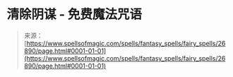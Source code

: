 <!--yml

类别：未分类

日期：2024-06-12 19:15:28

-->

# 清除阴谋 - 免费魔法咒语

> 来源：[https://www.spellsofmagic.com/spells/fantasy_spells/fairy_spells/26890/page.html#0001-01-01](https://www.spellsofmagic.com/spells/fantasy_spells/fairy_spells/26890/page.html#0001-01-01)
